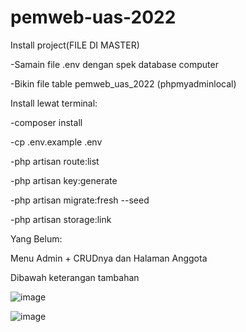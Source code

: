 # pemweb-uas-2022

Install project(FILE DI MASTER)

-Samain file .env dengan spek database computer

-Bikin file table pemweb_uas_2022 (phpmyadminlocal)

Install lewat terminal:

-composer install

-cp .env.example .env

-php artisan route:list

-php artisan key:generate

-php artisan migrate:fresh --seed

-php artisan storage:link

Yang Belum:

Menu Admin + CRUDnya dan Halaman Anggota

Dibawah keterangan tambahan

![image](https://user-images.githubusercontent.com/78847773/172178643-68cf439d-f10c-4945-ba36-5e9a1402d357.png)

![image](https://user-images.githubusercontent.com/78847773/172178674-a099868c-6cb2-47cc-b227-f6df70bb7da5.png)
